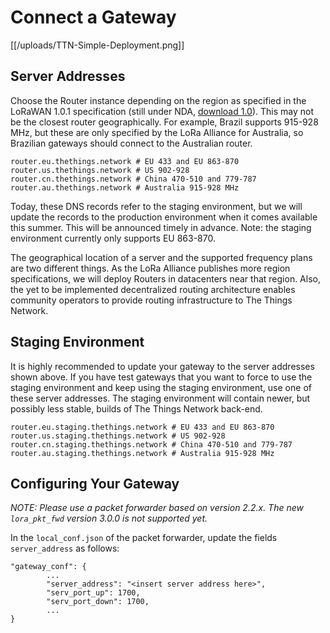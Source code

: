 # Connect a Gateway

[[/uploads/TTN-Simple-Deployment.png]]

## Server Addresses

Choose the Router instance depending on the region as specified in the LoRaWAN 1.0.1 specification (still under NDA, [download 1.0](https://www.lora-alliance.org/portals/0/specs/LoRaWAN%20Specification%201R0.pdf)). This may not be the closest router geographically. For example, Brazil supports 915-928 MHz, but these are only specified by the LoRa Alliance for Australia, so Brazilian gateways should connect to the Australian router.

```
router.eu.thethings.network # EU 433 and EU 863-870
router.us.thethings.network # US 902-928
router.cn.thethings.network # China 470-510 and 779-787
router.au.thethings.network # Australia 915-928 MHz
```

Today, these DNS records refer to the staging environment, but we will update the records to the production environment when it comes available this summer. This will be announced timely in advance. Note: the staging environment currently only supports EU 863-870.

The geographical location of a server and the supported frequency plans are two different things. As the LoRa Alliance publishes more region specifications, we will deploy Routers in datacenters near that region. Also, the yet to be implemented decentralized routing architecture enables community operators to provide routing infrastructure to The Things Network.

## Staging Environment

It is highly recommended to update your gateway to the server addresses shown above. If you have test gateways that you want to force to use the staging environment and keep using the staging environment, use one of these server addresses. The staging environment will contain newer, but possibly less stable, builds of The Things Network back-end.

```
router.eu.staging.thethings.network # EU 433 and EU 863-870
router.us.staging.thethings.network # US 902-928
router.cn.staging.thethings.network # China 470-510 and 779-787
router.au.staging.thethings.network # Australia 915-928 MHz
```

## Configuring Your Gateway

*NOTE: Please use a packet forwarder based on version 2.2.x. The new `lora_pkt_fwd` version 3.0.0 is not supported yet.*

In the `local_conf.json` of the packet forwarder, update the fields `server_address` as follows:

```
"gateway_conf": {
        ...
        "server_address": "<insert server address here>",
        "serv_port_up": 1700,
        "serv_port_down": 1700,
        ...
}
```
